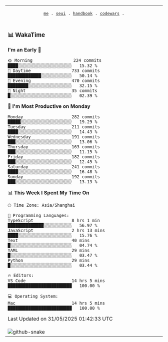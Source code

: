 
<div align="center">

<table>
<tr><td>
  <p align="center">
  <samp>
    <a href="https://github.com/SeaMmMm/SeaMmMm">me</a> .
    <a href="https://github.com/SeaMmMm/se-element">seui</a> .
    <a href="https://github.com/SeaMmMm/HandBook">handbook</a> .
    <a href="https://github.com/SeaMmMm/codeWars">codewars</a> .
  </samp>
    </p>
</td></tr>

<tr><td>

### 📊 WakaTime

<!--START_SECTION:waka-->
**I'm an Early 🐤** 

```text
🌞 Morning                224 commits         ████░░░░░░░░░░░░░░░░░░░░░   15.32 % 
🌆 Daytime                733 commits         █████████████░░░░░░░░░░░░   50.14 % 
🌃 Evening                470 commits         ████████░░░░░░░░░░░░░░░░░   32.15 % 
🌙 Night                  35 commits          █░░░░░░░░░░░░░░░░░░░░░░░░   02.39 % 
```
📅 **I'm Most Productive on Monday** 

```text
Monday                   282 commits         █████░░░░░░░░░░░░░░░░░░░░   19.29 % 
Tuesday                  211 commits         ████░░░░░░░░░░░░░░░░░░░░░   14.43 % 
Wednesday                191 commits         ███░░░░░░░░░░░░░░░░░░░░░░   13.06 % 
Thursday                 163 commits         ███░░░░░░░░░░░░░░░░░░░░░░   11.15 % 
Friday                   182 commits         ███░░░░░░░░░░░░░░░░░░░░░░   12.45 % 
Saturday                 241 commits         ████░░░░░░░░░░░░░░░░░░░░░   16.48 % 
Sunday                   192 commits         ███░░░░░░░░░░░░░░░░░░░░░░   13.13 % 
```


📊 **This Week I Spent My Time On** 

```text
🕑︎ Time Zone: Asia/Shanghai

💬 Programming Languages: 
TypeScript               8 hrs 1 min         ██████████████░░░░░░░░░░░   56.97 % 
JavaScript               2 hrs 13 mins       ████░░░░░░░░░░░░░░░░░░░░░   15.76 % 
Text                     40 mins             █░░░░░░░░░░░░░░░░░░░░░░░░   04.74 % 
YAML                     29 mins             █░░░░░░░░░░░░░░░░░░░░░░░░   03.47 % 
Python                   29 mins             █░░░░░░░░░░░░░░░░░░░░░░░░   03.44 % 

🔥 Editors: 
VS Code                  14 hrs 5 mins       █████████████████████████   100.00 % 

💻 Operating System: 
Mac                      14 hrs 5 mins       █████████████████████████   100.00 % 
```


 Last Updated on 31/05/2025 01:42:33 UTC
<!--END_SECTION:waka-->
</td></tr>

<tr><td>
  <img alt="github-snake" src="profile-snake-contrib/github-user-contribution.svg"/>
</td></tr>

</table>
